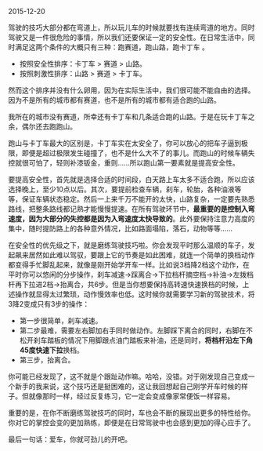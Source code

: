 2015-12-20

驾驶的技巧大部分都在弯道上，所以玩儿车的时候就要找有连续弯道的地方。同时驾驶又是一件很危险的事情，所以我们还要保证一定的安全性。在日常生活中，同时满足这两个条件的大概只有三种：跑赛道，跑山路，跑卡丁车 。

* 按照安全性排序：卡丁车 &gt; 赛道 &gt; 山路。
* 按照刺激性排序：山路 &gt; 赛道 &gt; 卡丁车。

然而这个排序并没有什么卵用，因为在实际生活中，我们很可能不能自由的选择。因为不是所有的城市都有赛道，也不是所有的城市都有适合跑的山路。

我所在的城市没有赛道，所幸还有卡丁车和几条适合跑的山路。于是在玩卡丁车之余，偶尔还去跑跑山。

跑山与卡丁车最大的区别是，卡丁车实在太安全了，你可以放心的把车子逼到极限，即便是超过极限发生碰撞了，也不是什么大不了的事儿。而跑山的时候车辆失控就很可怕了，轻则补漆钣金，重则......所以跑山第一要素就是提高安全性。

要提高安全性，首先就是选择合适的时间段，白天路上车太多不适合跑，所以应该选择晚上，至少10点以后。其次，要提前检查车辆，刹车，轮胎，各种油液等等，保证车辆状态稳定。然后一上来千万不能开的太快，山路复杂，一定要先熟悉路线，把整条路线都记熟才能慢慢提速。在所有驾驶环节中，<strong>最重要的是控制入弯速度，因为大部分的失控都是因为入弯速度太快导致的</strong>。此外要保持注意力高度的集中，随时提防路上的各种意外情况，比如路面塌陷，落石，动物等等......

在安全性的优先级之下，就是磨练驾驶技巧啦。你会发现平时那么温顺的车子，发起飙来居然如此难以驾驭，要跟上它的节奏是如此困难，就连一个简单的换档动作都变得手忙脚乱起来，就像是刚开始学开车一样。比如说3档降2档这个动作，在平时你可以悠闲的分步操作，刹车减速-&gt;踩离合-&gt;下拉档杆摘空档-&gt;补油-&gt;左拨档杆再下拉进2档-&gt;抬离合，共6步。但是当你想要保持高转速快速换档的时候，上述操作就显得太过繁琐，动作慢效率也低。这时候你就需要学习新的驾驶技术，将3降2变成只有3步的操作：

* 第一步很简单，刹车减速。
* 第二步最难，需要左右脚加右手同时做动作。左脚踩下离合的同时，右脚在不松开刹车踏板的情况下用脚跟点油门踏板来补油，还是同时，<strong>将档杆沿左下角45度快速下拉</strong>换档。
* 第三步，抬离合。

你可能已经发现了，这不就是个跟趾动作嘛。哈哈，没错。对于刚发现自己变成一个新手的我来说，这个技巧还是挺困难的，这让我回想起自己刚学开车时候的样子。但就像那时一样，经过反复练习，它一定会变成像家常便饭一样容易。

重要的是，在你不断磨练驾驶技巧的同时，车也会不断的展现出更多的特性给你。你对它的掌控会变的更加熟练，即便是在日常驾驶中也会感到更加的得心应手了。

最后一句话：爱车，你就可劲儿的开吧。
